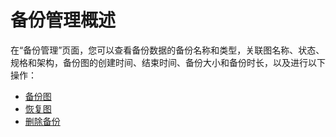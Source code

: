# 备份管理概述<a name="ges_01_0003"></a>

在“备份管理”页面，您可以查看备份数据的备份名称和类型，关联图名称、状态、规格和架构，备份图的创建时间、结束时间、备份大小和备份时长，以及进行以下操作：

-   [备份图](备份图.md)
-   [恢复图](恢复图.md)
-   [删除备份](删除备份.md)

